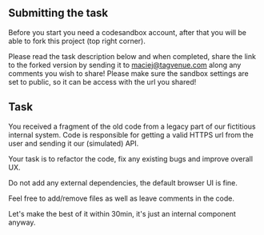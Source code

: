 
## Submitting the task

Before you start you need a codesandbox account, after that you will be able to fork this project (top right corner).

Please read the task description below and when completed, share the link to the forked version by sending it to maciej@tagvenue.com along any comments you wish to share! Please make sure the sandbox settings are set to public, so it can be access with the url you shared!

## Task 

You received a fragment of the old code from a legacy part of our fictitious internal system. 
Code is responsible for getting a valid HTTPS url from the user and sending it our (simulated) API.

Your task is to refactor the code, fix any existing bugs and improve overall UX.

Do not add any external dependencies, the default browser UI is fine.

Feel free to add/remove files as well as leave comments in the code.

Let's make the best of it within 30min, it's just an internal component anyway.
